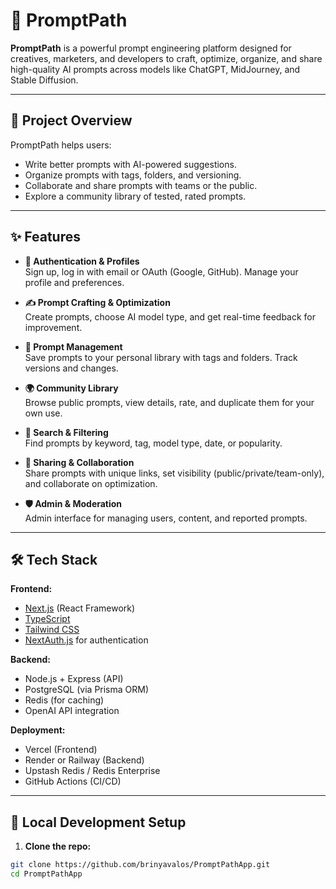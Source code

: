 # 🚀 PromptPath

**PromptPath** is a powerful prompt engineering platform designed for creatives, marketers, and developers to craft, optimize, organize, and share high-quality AI prompts across models like ChatGPT, MidJourney, and Stable Diffusion.


---

## 🧩 Project Overview

PromptPath helps users:
- Write better prompts with AI-powered suggestions.
- Organize prompts with tags, folders, and versioning.
- Collaborate and share prompts with teams or the public.
- Explore a community library of tested, rated prompts.

---

## ✨ Features

- **🔐 Authentication & Profiles**  
  Sign up, log in with email or OAuth (Google, GitHub). Manage your profile and preferences.

- **✍️ Prompt Crafting & Optimization**  
  Create prompts, choose AI model type, and get real-time feedback for improvement.

- **📂 Prompt Management**  
  Save prompts to your personal library with tags and folders. Track versions and changes.

- **🌍 Community Library**  
  Browse public prompts, view details, rate, and duplicate them for your own use.

- **🔎 Search & Filtering**  
  Find prompts by keyword, tag, model type, date, or popularity.

- **👥 Sharing & Collaboration**  
  Share prompts with unique links, set visibility (public/private/team-only), and collaborate on optimization.

- **🛡️ Admin & Moderation**  
  Admin interface for managing users, content, and reported prompts.

---

## 🛠️ Tech Stack

**Frontend:**
- [Next.js](https://nextjs.org/) (React Framework)
- [TypeScript](https://www.typescriptlang.org/)
- [Tailwind CSS](https://tailwindcss.com/)
- [NextAuth.js](https://next-auth.js.org/) for authentication

**Backend:**
- Node.js + Express (API)
- PostgreSQL (via Prisma ORM)
- Redis (for caching)
- OpenAI API integration

**Deployment:**
- Vercel (Frontend)
- Render or Railway (Backend)
- Upstash Redis / Redis Enterprise
- GitHub Actions (CI/CD)

---

## 🧪 Local Development Setup

1. **Clone the repo:**

```bash
git clone https://github.com/brinyavalos/PromptPathApp.git
cd PromptPathApp

